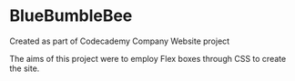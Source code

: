# BlueBumbleBee
Created as part of Codecademy Company Website project

The aims of this project were to employ Flex boxes through CSS to create the site. 
